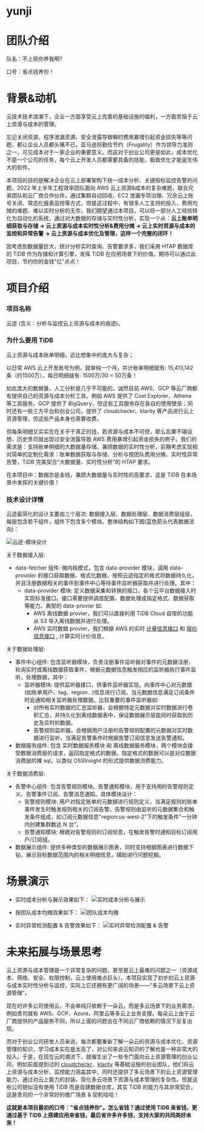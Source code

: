 # yunji
# 团队介绍
队名：不上班你养我啊?

口号：省点钱养你！

# 背景&动机
云技术技术浪潮下，企业一方面享受云上完善的基础设施的福利，一方面苦恼于云上资源与成本的管理。

忘记关闭资源、程序泄漏资源、安全泄露导致瞬时费用暴增引起资金损失等等问题，都让企业人员都头痛不已。亚马逊将勤俭节约（Frugality）作为领导力准则之一，可见成本对于一家企业的重要意义。而这对于创业公司更是如此，成本优化不是一个公司的任务，每个云上开发人员都需要具备的技能，极致优化才能诞生伟大的软件。

本项目的目的是解决企业在云上部署架构下统一成本分析、关键指标监控告警的问题。2022 年上半年工程效率团队面向 AWS 云上资源&成本的复杂难题，联合兄弟团队和云厂商合作伙伴，通过集群自动回收、EC2 泄漏专项治理、冗余云上账号关闭、常态化报表监控等方式，但是这过程中，有很多人工支持的投入、费用均摊的难题、难以实时分析的无奈，我们期望通过本项目，可以将一部分人工经验转化为自动化的系统，通过对大数据的存储与实时性分析，实现一个从：**云上账单明细获取与存储 -> 云上资源与成本实时性分析&费用分摊 -> 云上实时资源与成本的监控和异常告警 -> 云上资源与成本优化及管理，这样一个完整的闭环！**

因考虑到数据量巨大，统计分析实时查询、告警要求多，我们采用 HTAP 数据库的 TiDB 作为存储和计算引擎，发挥 TiDB 在应用场景下的价值。期待可以通过此项目，节约你的金钱"亿"点点！

# 项目介绍
### 项目名称
云迹 (含义：分析与监控云上资源与成本的痕迹)。

### 为什么要用 TiDB
云上资源与成本账单明细，远比想象中的庞大与复杂；

以日常 AWS 云上开发账号为例，就单纯一个月，共计账单明细就有: 15,413,142 条（约1500万），每日明细就有: 1500万/30  = 50万条！

如此庞大的数据量，人工分析是几乎不可能的。诚然目前 AWS、GCP 等云厂商都有提供自己的资源与成本分析工具，例如 AWS 提供了 Cost Explorer、Athena 等工具服务，GCP 提供了 BigQuery，但这些工具服务存在各自的使用壁垒；同时还有一些三方平台和创业公司，提供了 cloudcheckr、klarity 等产品进行云上资源管理，但这些产品本身也需要收费。

但每条明细又实实在在关乎于真正的钱，若资源与成本不可控，那么后果不堪设想，历史贵司就出现过安全泄露导致 AWS 费用暴增引起资金损失的例子。我们的需求是：支持账单明细的大数据量存储、兼顾数据的实时性分析，前期考虑实现相对简单的定制化需求：账单数据获取与存储、分析与按团队费用分摊、实时性异常告警，TiDB 完美契合"大数据量、实时性分析"的 HTAP 要求。

在本项目中：数据亦是金钱，兼顾大数据量与实时性的高要求，这是 TiDB 在本场景中发挥的关键价值！

### 技术设计详情
云迹最简化的设计主要由三个层次: 数据接入层、数据处理层、数据消费层组层，每层包含若干组件，组件下包含多个模块。整体结构如下图(蓝色箭头代表数据流向)：

![云迹-模块设计](https://user-images.githubusercontent.com/8817953/196225446-339aeb44-3265-4bba-bb2e-e7493759c2c5.png)

关于数据接入层:
- data-fetcher 组件: 微内核模式，包含 data-provider 模块，调用 data-provider 的接口获取数据、格式化数据、按照云迹指定的格式将数据持久化，并且注册数据相关的事件到事件中心等待事件监听器获取并进行处理。其中：
  - data-provider 模块: 定义数据采集和转换的接口，各个云平台数据接入时实现标准接口。接口需要提供调度配置、数据处理成指定格式、数据获取等能力。典型的 data-provier 如:
    - AWS 离线数据 provier，我们可以直接利用 TiDB Cloud 自带的功能从 S3 导入离线数据并进行处理。
    - AWS 实时数据 provier，我们根据 AWS 的实时 [计量信息接口](https://docs.aws.amazon.com/zh_cn/cost-management/latest/userguide/ce-api-best-practices.html) 和 [报价信息接口](https://docs.aws.amazon.com/zh_cn/awsaccountbilling/latest/aboutv2/price-changes.html) , 计算实时计价信息。

关于数据处理层:
- 事件中心组件: 包含监听器模块，负责注册事件监听器对事件的元数据注册，轮询实时或离线数据获取事件，根据元数据信息触发相应的监听器执行事件监听，处理数据，其中：
  - 监听器模块: 提供监听器接口，供事件监听器实现。向事件中心对元数据(如账单用户、tag、region...)信息进行订阅，当元数据信息满足订阅条件时会通知相关监听器处理数据。比较重要的事件监听器如:
    - 对所有实时数据的汇总监听器，会根据特定元数据对实时数据进行卷积汇总，并持久化到离线数据表中，保证数据展示层能同时获取到历史及实时的数据。
    - 告警规则监听器，会根据用户注册的告警规则配置的元数据对实时数据进行监听，当满足告警条件时根据告警订阅信息发送告警通知。
- 数据服务组件: 包含 实时数据服务模块 和 离线数据服务模块，两个模块会接受数据消费层的请求，返回指定格式的数据。指定格式的数据可以是对应数据消费层的裸 sql，以类似 OSSInsight 的形式提供数据消费能力。

关于数据消费层:
- 告警中心组件: 包含告警规则模块、告警通知模块，用于支持用的告警规则定义、告警事件订阅、告警消息通知。具体模块设计：
  - 告警规则模块: 用户对指定账单的元数据进行规则定义，当满足规则的账单事件发生时触发规则相关的订阅告警。告警规则由监听的元数据集合和触发条件组成，如订阅元数据信息"region:us-west-2"下的触发条件"一分钟内创建集群数达 N 台"。
  - 告警通知模块: 根据对告警规则的订阅信息，在触发告警时通知目标订阅用户/订阅组。
- 数据展示组件: 提供多种类型的数据展示图表，同时支持根据图表进行数据下钻，展示目标数据范围内的相关明细信息，辅助进行问题挖掘。

# 场景演示
- 实时成本分析与展示效果如下：
![实时成本分析与展示](https://user-images.githubusercontent.com/8817953/196210717-a00d27ec-9035-4ec0-9abe-6c5c973b2332.png)

- 按团队成本均摊效果如下：
![团队成本均摊](https://user-images.githubusercontent.com/8817953/196210888-4e227263-dde0-4c32-8d73-fdd391879bc7.png)

- 实时异常检测配置 & 告警效果如下：
![实时异常检测配置 & 告警](https://user-images.githubusercontent.com/8817953/196212258-3a8bff27-3800-497c-893f-505c2b9b4603.png)

# 未来拓展与场景思考
云上资源与成本管理是一个非常复杂的问题，甚至是云上最难的问题之一（资源成本、网络、安全、权限控制，云上使用难点巨头）。本项目实现了初步的云上资源与成本实时性分析与监控，实际上它还拥有更广阔的场景——"多云场景下云上资源管理"。

现在的许多公司使用云，不会单纯只依赖于一朵云，而是多云场景下的业务需求，例如贵司就有 AWS、GCP、Azure、阿里云等多云上业务支撑。每朵云上由于云厂商提供的产品服务不同，所以上面的问题会在不同云厂商依赖的情况下反复出现。

而对于创业公司研发人员来说，每次都要重新了解一朵云的资源与成本优化、资源管理的知识，学习成本实在是太高了，对公司来说云知识的了解也是一种非常大的投入。于是，在现在云的潮流下，就催生出了一些专门面向云上资源管理的创业公司，例如前面提到过的 [cloudcheckr](https://cloudcheckr.com/)、[klarity](https://klarity.nordcloud.com/) 等基础设施的创业团队，他们将云上资源与成本分析、监控能力涵盖其中，同时还提供了多云场景下的云上资源管理能力，通过对云上能力的封装，简化多云场景下资源与成本管理的复杂性。但是这些公司貌似没有使用 TiDB 而是自建数据仓库，其实 TiDB 的能力与其非常契合，这是贵司的一个非常好的推广场景 & 契机哈哈！

**这就是本项目最初的口号："省点钱养你"。怎么省钱？通过使用 TiDB 来省钱，更通过基于 TiDB 上搭建应用来省钱，最后省许多许多钱，支持大家的共同美好未来！** 

